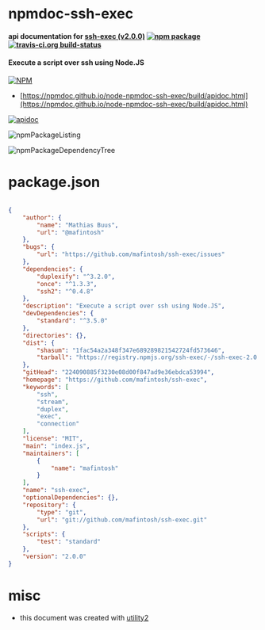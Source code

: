 # npmdoc-ssh-exec

#### api documentation for  [ssh-exec (v2.0.0)](https://github.com/mafintosh/ssh-exec)  [![npm package](https://img.shields.io/npm/v/npmdoc-ssh-exec.svg?style=flat-square)](https://www.npmjs.org/package/npmdoc-ssh-exec) [![travis-ci.org build-status](https://api.travis-ci.org/npmdoc/node-npmdoc-ssh-exec.svg)](https://travis-ci.org/npmdoc/node-npmdoc-ssh-exec)

#### Execute a script over ssh using Node.JS

[![NPM](https://nodei.co/npm/ssh-exec.png?downloads=true&downloadRank=true&stars=true)](https://www.npmjs.com/package/ssh-exec)

- [https://npmdoc.github.io/node-npmdoc-ssh-exec/build/apidoc.html](https://npmdoc.github.io/node-npmdoc-ssh-exec/build/apidoc.html)

[![apidoc](https://npmdoc.github.io/node-npmdoc-ssh-exec/build/screenCapture.buildCi.browser.%252Ftmp%252Fbuild%252Fapidoc.html.png)](https://npmdoc.github.io/node-npmdoc-ssh-exec/build/apidoc.html)

![npmPackageListing](https://npmdoc.github.io/node-npmdoc-ssh-exec/build/screenCapture.npmPackageListing.svg)

![npmPackageDependencyTree](https://npmdoc.github.io/node-npmdoc-ssh-exec/build/screenCapture.npmPackageDependencyTree.svg)



# package.json

```json

{
    "author": {
        "name": "Mathias Buus",
        "url": "@mafintosh"
    },
    "bugs": {
        "url": "https://github.com/mafintosh/ssh-exec/issues"
    },
    "dependencies": {
        "duplexify": "^3.2.0",
        "once": "^1.3.3",
        "ssh2": "^0.4.8"
    },
    "description": "Execute a script over ssh using Node.JS",
    "devDependencies": {
        "standard": "^3.5.0"
    },
    "directories": {},
    "dist": {
        "shasum": "1fac54a2a348f347e689289821542724fd573646",
        "tarball": "https://registry.npmjs.org/ssh-exec/-/ssh-exec-2.0.0.tgz"
    },
    "gitHead": "224090885f3230e08d00f847ad9e36ebdca53994",
    "homepage": "https://github.com/mafintosh/ssh-exec",
    "keywords": [
        "ssh",
        "stream",
        "duplex",
        "exec",
        "connection"
    ],
    "license": "MIT",
    "main": "index.js",
    "maintainers": [
        {
            "name": "mafintosh"
        }
    ],
    "name": "ssh-exec",
    "optionalDependencies": {},
    "repository": {
        "type": "git",
        "url": "git://github.com/mafintosh/ssh-exec.git"
    },
    "scripts": {
        "test": "standard"
    },
    "version": "2.0.0"
}
```



# misc
- this document was created with [utility2](https://github.com/kaizhu256/node-utility2)
